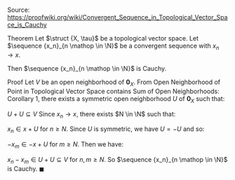 # 

Source: https://proofwiki.org/wiki/Convergent_Sequence_in_Topological_Vector_Space_is_Cauchy

Theorem
Let $\struct {X, \tau}$ be a topological vector space.
Let $\sequence {x_n}_{n \mathop \in \N}$ be a convergent sequence with $x_n \to x$.

Then $\sequence {x_n}_{n \mathop \in \N}$ is Cauchy. 


Proof
Let $V$ be an open neighborhood of ${\mathbf 0}_X$. 
From Open Neighborhood of Point in Topological Vector Space contains Sum of Open Neighborhoods: Corollary $1$, there exists a symmetric open neighborhood $U$ of ${\mathbf 0}_X$ such that: 

$U + U \subseteq V$
Since $x_n \to x$, there exists $N \in \N$ such that: 

$x_n \in x + U$
for $n \ge N$. 
Since $U$ is symmetric, we have $U = -U$ and so: 

$-x_m \in -x + U$
for $m \ge N$.
Then we have: 

$x_n - x_m \in U + U \subseteq V$
for $n, m \ge N$.
So $\sequence {x_n}_{n \mathop \in \N}$ is Cauchy.
$\blacksquare$





